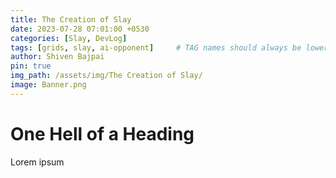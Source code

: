 ```yaml
---
title: The Creation of Slay
date: 2023-07-28 07:01:00 +0530
categories: [Slay, DevLog]
tags: [grids, slay, ai-opponent]     # TAG names should always be lowercase
author: Shiven Bajpai
pin: true
img_path: /assets/img/The Creation of Slay/
image: Banner.png
---
```


# One Hell of a Heading

Lorem ipsum

